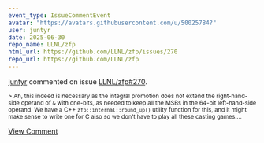 ```yaml
---
event_type: IssueCommentEvent
avatar: "https://avatars.githubusercontent.com/u/50025784?"
user: juntyr
date: 2025-06-30
repo_name: LLNL/zfp
html_url: https://github.com/LLNL/zfp/issues/270
repo_url: https://github.com/LLNL/zfp
---
```


<a href='https://github.com/juntyr' target='_blank'>juntyr</a> commented on issue <a href='https://github.com/LLNL/zfp/issues/270' target='_blank'>LLNL/zfp#270</a>.

<small>> Ah, this indeed is necessary as the integral promotion does not extend the right-hand-side operand of `&` with one-bits, as needed to keep all the MSBs in the 64-bit left-hand-side operand. We have a C++ `zfp::internal::round_up()` utility function for this, and it might make sense to write one for C also so we don't have to play all these casting games....</small>

<a href='https://github.com/LLNL/zfp/issues/270' target='_blank'>View Comment</a>